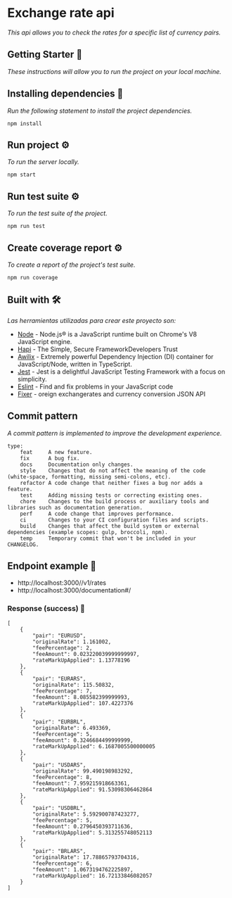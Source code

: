 # Exchange rate api

_This api allows you to check the rates for a specific list of currency pairs._

## Getting Starter 🚀

_These instructions will allow you to run the project on your local machine._



## Installing dependencies 🔧

_Run the following statement to install the project dependencies._

```
npm install
```

## Run project ⚙️

_To run the server locally._

```
npm start
```

## Run test suite ⚙️

_To run the test suite of the project._

```
npm run test
```

## Create coverage report ⚙️

_To create a report of the project's test suite._

```
npm run coverage
```


## Built with 🛠️

_Las herramientas utilizadas para crear este proyecto son:_

* [Node](https://nodejs.org/en/) - Node.js® is a JavaScript runtime built on Chrome's V8 JavaScript engine.
* [Hapi](https://hapi.dev/) - The Simple, Secure FrameworkDevelopers Trust
* [Awilix](https://github.com/jeffijoe/awilix#readme/) - Extremely powerful Dependency Injection (DI) container for JavaScript/Node, written in TypeScript. 
* [Jest](https://jestjs.io/) - Jest is a delightful JavaScript Testing Framework with a focus on simplicity.
* [Eslint](https://eslint.org/) - Find and fix problems in your JavaScript code
* [Fixer](https://fixer.io/) - oreign exchangerates and currency conversion JSON API

## Commit pattern

_A commit pattern is implemented to improve the development experience._

```
type:
    feat     A new feature.
    fix      A bug fix.
    docs     Documentation only changes.
    style    Changes that do not affect the meaning of the code (white-space, formatting, missing semi-colons, etc).
    refactor A code change that neither fixes a bug nor adds a feature.
    test     Adding missing tests or correcting existing ones.
    chore    Changes to the build process or auxiliary tools and libraries such as documentation generation.
    perf     A code change that improves performance.
    ci       Changes to your CI configuration files and scripts.
    build    Changes that affect the build system or external dependencies (example scopes: gulp, broccoli, npm).
    temp     Temporary commit that won't be included in your CHANGELOG.
```

## Endpoint example 📖

* http://localhost:3000//v1/rates
* http://localhost:3000/documentation#/

### Response (success)  📖
```
[
    {
        "pair": "EURUSD",
        "originalRate": 1.161002,
        "feePercentage": 2,
        "feeAmount": 0.023220039999999997,
        "rateMarkUpApplied": 1.13778196
    },
    {
        "pair": "EURARS",
        "originalRate": 115.50832,
        "feePercentage": 7,
        "feeAmount": 8.085582399999993,
        "rateMarkUpApplied": 107.4227376
    },
    {
        "pair": "EURBRL",
        "originalRate": 6.493369,
        "feePercentage": 5,
        "feeAmount": 0.3246684499999999,
        "rateMarkUpApplied": 6.1687005500000005
    },
    {
        "pair": "USDARS",
        "originalRate": 99.490198983292,
        "feePercentage": 8,
        "feeAmount": 7.959215918663361,
        "rateMarkUpApplied": 91.53098306462864
    },
    {
        "pair": "USDBRL",
        "originalRate": 5.592900787423277,
        "feePercentage": 5,
        "feeAmount": 0.2796450393711636,
        "rateMarkUpApplied": 5.313255748052113
    },
    {
        "pair": "BRLARS",
        "originalRate": 17.78865793704316,
        "feePercentage": 6,
        "feeAmount": 1.0673194762225897,
        "rateMarkUpApplied": 16.72133846082057
    }
]
```
